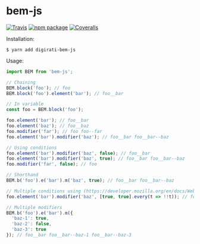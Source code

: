 # bem-js

[![Travis][build-badge]][build]
[![npm package][npm-badge]][npm]
[![Coveralls][coveralls-badge]][coveralls]

Installation:
```
$ yarn add digirati-bem-js
```

Usage:
```javascript
import BEM from 'bem-js';

// Chaining
BEM.block('foo'); // foo
BEM.block('foo').element('bar'); // foo__bar

// In variable
const foo = BEM.block('foo');

foo.element('bar'); // foo__bar
foo.element('baz'); // foo__baz
foo.modifier('far'); // foo foo--far
foo.element('bar').modifier('baz'); // foo__bar foo__bar--baz

// Using conditions
foo.element('bar').modifier('baz', false); // foo__bar
foo.element('bar').modifier('baz', true); // foo__bar foo__bar--baz
foo.modifier('far', false); // foo

// Shorthand
BEM.b('foo').e('bar').m('baz', true); // foo__bar foo__bar--baz

// Multiple conditions using (https://developer.mozilla.org/en/docs/Web/JavaScript/Reference/Global_Objects/Array/every)
foo.element('bar').modifier('baz', [true, true].every(t => !!t)); // foo__bar foo__bar--baz

// Multiple modifiers
BEM.b('foo').e('bar').m({
  'baz-1': true,
  'baz-2': false,
  'baz-3': true
}); // foo__bar foo__bar--baz-1 foo__bar--baz-3
```

[build-badge]: https://img.shields.io/travis/user/repo/master.png?style=flat-square
[build]: https://travis-ci.org/user/repo

[npm-badge]: https://img.shields.io/npm/v/npm-package.png?style=flat-square
[npm]: https://www.npmjs.org/package/npm-package

[coveralls-badge]: https://img.shields.io/coveralls/user/repo/master.png?style=flat-square
[coveralls]: https://coveralls.io/github/user/repo
